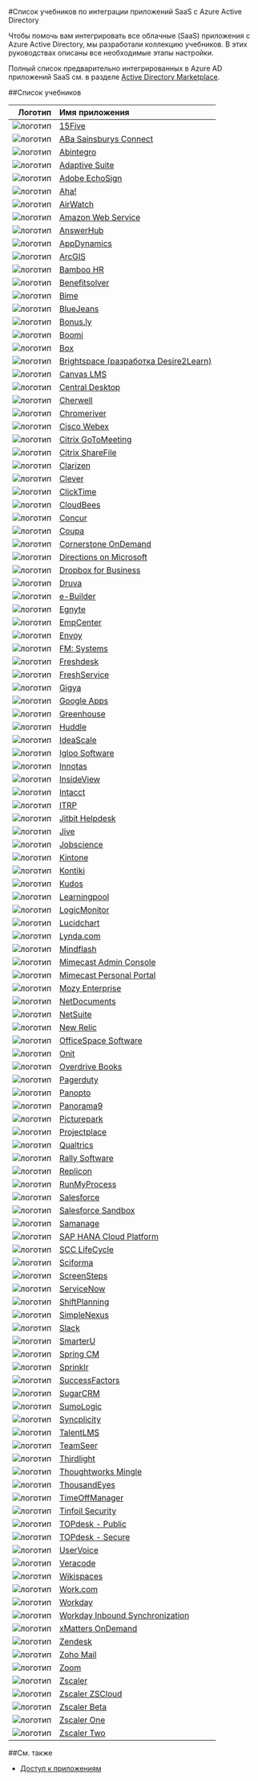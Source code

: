 <properties
   pageTitle="Список учебников по интеграции приложений SaaS с Azure AD | Microsoft Azure"
   description="Учебники по настройке единого входа Azure Active Directory для различных сторонних приложений SaaS."
   services="active-directory"
   documentationCenter=""
   authors="liviodlc"
   manager="TerryLanfear"
   editor=""/>

<tags
   ms.service="active-directory"
   ms.devlang="na"
   ms.topic="article"
   ms.tgt_pltfrm="na"
   ms.workload="identity"
   ms.date="07/10/2015"
   ms.author="liviodlc"/>

#Список учебников по интеграции приложений SaaS с Azure Active Directory

Чтобы помочь вам интегрировать все облачные (SaaS) приложения с Azure Active Directory, мы разработали коллекцию учебников. В этих руководствах описаны все необходимые этапы настройки.

Полный список предварительно интегрированных в Azure AD приложений SaaS см. в разделе [Active Directory Marketplace](https://azure.microsoft.com/ru-ru/marketplace/active-directory/).

##Список учебников

Логотип | Имя приложения
---: | :---
![логотип](./media/active-directory-saas-tutorial-list/SaaSApp_15five.jpg) | [15Five](https://go.microsoft.com/fwLink/?LinkID=510255&clcid=0x409)
![логотип](./media/active-directory-saas-tutorial-list/SaaSApp_AbaSainsbury.jpg) | [ABa Sainsburys Connect](https://go.microsoft.com/fwLink/?LinkID=530227&clcid=0x409)
![логотип](./media/active-directory-saas-tutorial-list/SaaSApp_Abintegro.jpg) | [Abintegro](https://go.microsoft.com/fwLink/?LinkID=512738&clcid=0x409)
![логотип](./media/active-directory-saas-tutorial-list/SaaSApp_AdaptiveSuite.jpg) | [Adaptive Suite](https://go.microsoft.com/fwLink/?LinkID=512738&clcid=0x409)
![логотип](./media/active-directory-saas-tutorial-list/SaaSApp_AdobeEchoSign.jpg) | [Adobe EchoSign](https://go.microsoft.com/fwLink/?LinkID=403262&clcid=0x409)
![логотип](./media/active-directory-saas-tutorial-list/SaaSApp_Aha.jpg) | [Aha!](https://go.microsoft.com/fwLink/?LinkID=530230&clcid=0x409)
![логотип](./media/active-directory-saas-tutorial-list/SaaSApp_Airwatch.jpg) | [AirWatch](https://go.microsoft.com/fwLink/?LinkID=522560&clcid=0x409)
![логотип](./media/active-directory-saas-tutorial-list/SaaSApp_AmazonWebServices.jpg) | [Amazon Web Service](https://go.microsoft.com/fwLink/?LinkID=512725&clcid=0x409)
![логотип](./media/active-directory-saas-tutorial-list/SaaSApp_AnswerHub.jpg) | [AnswerHub](https://go.microsoft.com/fwLink/?LinkID=403241&clcid=0x409)
![логотип](./media/active-directory-saas-tutorial-list/SaaSApp_AppDynamics.jpg) | [AppDynamics](https://go.microsoft.com/fwLink/?LinkID=512728&clcid=0x409)
![логотип](./media/active-directory-saas-tutorial-list/SaaSApp_ArcGIS.jpg) | [ArcGIS](https://go.microsoft.com/fwLink/?LinkID=510247&clcid=0x409)
![логотип](./media/active-directory-saas-tutorial-list/SaaSApp_BambooHR.png) | [Bamboo HR](https://go.microsoft.com/fwLink/?LinkID=403260&clcid=0x409)
![логотип](./media/active-directory-saas-tutorial-list/SaaSApp_Benefitssolver.jpg) | [Benefitsolver](https://go.microsoft.com/fwLink/?LinkID=530235&clcid=0x409)
![логотип](./media/active-directory-saas-tutorial-list/SaaSApp_Bime.jpg) | [Bime](https://go.microsoft.com/fwLink/?LinkID=510240&clcid=0x409)
![логотип](./media/active-directory-saas-tutorial-list/SaaSApp_BlueJeans.jpg) | [BlueJeans](https://go.microsoft.com/fwLink/?LinkID=510246&clcid=0x409)
![логотип](./media/active-directory-saas-tutorial-list/SaaSApp_Bonus.ly.jpg) | [Bonus.ly](https://go.microsoft.com/fwLink/?LinkID=403240&clcid=0x409)
![логотип](./media/active-directory-saas-tutorial-list/SaaSApp_Boomi.jpg) | [Boomi](https://go.microsoft.com/fwLink/?LinkID=510263&clcid=0x409)
![логотип](./media/active-directory-saas-tutorial-list/SaaSApp_Box.jpg) | [Box](https://go.microsoft.com/fwLink/?LinkID=286013&clcid=0x409)
![логотип](./media/active-directory-saas-tutorial-list/SaaSApp_Brightspace.jpg) | [Brightspace (разработка Desire2Learn)](https://go.microsoft.com/fwLink/?LinkID=522561&clcid=0x409)
![логотип](./media/active-directory-saas-tutorial-list/SaaSApp_Canvas.jpg) | [Canvas LMS](https://go.microsoft.com/fwLink/?LinkID=510249&clcid=0x409)
![логотип](./media/active-directory-saas-tutorial-list/SaaSApp_Central_Desktop.jpg) | [Central Desktop](https://go.microsoft.com/fwLink/?LinkID=403249&clcid=0x409)
![логотип](./media/active-directory-saas-tutorial-list/SaaSApp_Cherwell.jpg) | [Cherwell](https://go.microsoft.com/fwLink/?LinkID=530225&clcid=0x409)
![логотип](./media/active-directory-saas-tutorial-list/SaaSApp_Chromeriver.png) | [Chromeriver](https://go.microsoft.com/fwLink/?LinkID=530233&clcid=0x409)
![логотип](./media/active-directory-saas-tutorial-list/SaaSApp_CiscoWebEx.jpg) | [Cisco Webex](https://go.microsoft.com/fwLink/?LinkID=403253&clcid=0x409)
![логотип](./media/active-directory-saas-tutorial-list/SaaSApp_CritixGoToMeeting.jpg) | [Citrix GoToMeeting](https://go.microsoft.com/fwLink/?LinkID=309579&clcid=0x409)
![логотип](./media/active-directory-saas-tutorial-list/SaaSApp_CritixShareFile.jpg) | [Citrix ShareFile](https://go.microsoft.com/fwLink/?LinkID=403238&clcid=0x409)
![логотип](./media/active-directory-saas-tutorial-list/SaaSApp_Clarizen.jpg) | [Clarizen](https://go.microsoft.com/fwLink/?LinkID=403229&clcid=0x409)
![логотип](./media/active-directory-saas-tutorial-list/SaaSApp_Clever.jpg) | [Clever](https://go.microsoft.com/fwLink/?LinkID=530228&clcid=0x409)
![логотип](./media/active-directory-saas-tutorial-list/SaaSApp_ClickTime.jpg) | [ClickTime](https://go.microsoft.com/fwLink/?LinkID=403236&clcid=0x409)
![логотип](./media/active-directory-saas-tutorial-list/SaaSApp_CloudBees.jpg) | [CloudBees](https://go.microsoft.com/fwLink/?LinkID=403228&clcid=0x409)
![логотип](./media/active-directory-saas-tutorial-list/SaaSApp_Concur.jpg) | [Concur](https://go.microsoft.com/fwLink/?LinkID=309575&clcid=0x409)
![логотип](./media/active-directory-saas-tutorial-list/SaaSApp_Coupa.jpg) | [Coupa](https://go.microsoft.com/fwLink/?LinkID=510267&clcid=0x409)
![логотип](./media/active-directory-saas-tutorial-list/SaaSApp_CornerstoneOnDemand.jpg) | [Cornerstone OnDemand](https://go.microsoft.com/fwLink/?LinkID=512745&clcid=0x409)
![логотип](./media/active-directory-saas-tutorial-list/SaaSApp_Directions.jpg) | [Directions on Microsoft](https://go.microsoft.com/fwLink/?LinkID=522557&clcid=0x409)
![логотип](./media/active-directory-saas-tutorial-list/SaaSApp_Dropbox.jpg) | [Dropbox for Business](https://go.microsoft.com/fwLink/?LinkID=309581&clcid=0x409)
![логотип](./media/active-directory-saas-tutorial-list/SaaSApp_Druva.jpg) | [Druva](https://go.microsoft.com/fwLink/?LinkID=530221&clcid=0x409)
![логотип](./media/active-directory-saas-tutorial-list/SaaSApp_eBuilder.jpg) | [e-Builder](https://go.microsoft.com/fwLink/?LinkID=510261&clcid=0x409)
![логотип](./media/active-directory-saas-tutorial-list/SaaSApp_Egnyte.jpg) | [Egnyte](https://go.microsoft.com/fwLink/?LinkID=510245&clcid=0x409)
![логотип](./media/active-directory-saas-tutorial-list/SaaSApp_EmpCenter.jpg) | [EmpCenter](https://go.microsoft.com/fwLink/?LinkID=530232&clcid=0x409)
![логотип](./media/active-directory-saas-tutorial-list/SaaSApp_Envoy.jpg) | [Envoy](https://go.microsoft.com/fwLink/?LinkID=522552&clcid=0x409)
![логотип](./media/active-directory-saas-tutorial-list/SaaSApp_FMSystems.jpg) | [FM: Systems](https://go.microsoft.com/fwLink/?LinkID=512744&clcid=0x409)
![логотип](./media/active-directory-saas-tutorial-list/SaaSApp_Freshdesk.jpg) | [Freshdesk](https://go.microsoft.com/fwLink/?LinkID=522553&clcid=0x409)
![логотип](./media/active-directory-saas-tutorial-list/SaaSApp_Freshservice.jpg) | [FreshService](https://go.microsoft.com/fwLink/?LinkID=512743&clcid=0x409)
![логотип](./media/active-directory-saas-tutorial-list/SaaSApp_Gigya.jpg) | [Gigya](https://go.microsoft.com/fwLink/?LinkID=403245&clcid=0x409)
![логотип](./media/active-directory-saas-tutorial-list/SaaSApp_GoogleApps.jpg) | [Google Apps](https://go.microsoft.com/fwLink/?LinkID=309577&clcid=0x409)
![логотип](./media/active-directory-saas-tutorial-list/SaaSApp_Greenhouse.jpg) | [Greenhouse](https://go.microsoft.com/fwLink/?LinkID=403252&clcid=0x409)
![логотип](./media/active-directory-saas-tutorial-list/SaaSApp_Huddle.jpg) | [Huddle](https://go.microsoft.com/fwLink/?LinkID=403227&clcid=0x409)
![логотип](./media/active-directory-saas-tutorial-list/SaaSApp_IdeaScale.jpg) | [IdeaScale](https://go.microsoft.com/fwLink/?LinkID=512746&clcid=0x409)
![логотип](./media/active-directory-saas-tutorial-list/SaaSApp_IglooSoftware.jpg) | [Igloo Software](https://go.microsoft.com/fwLink/?LinkID=522555&clcid=0x409)
![логотип](./media/active-directory-saas-tutorial-list/SaaSApp_Innotas.jpg) | [Innotas](https://go.microsoft.com/fwLink/?LinkID=510266&clcid=0x409)
![логотип](./media/active-directory-saas-tutorial-list/SaaSApp_InsideView.jpg) | [InsideView](https://go.microsoft.com/fwLink/?LinkID=512719&clcid=0x409)
![логотип](./media/active-directory-saas-tutorial-list/SaaSApp_Intacct.jpg) | [Intacct](https://go.microsoft.com/fwLink/?LinkID=403230&clcid=0x409)
![логотип](./media/active-directory-saas-tutorial-list/SaaSApp_ITRP.jpg) | [ITRP](https://go.microsoft.com/fwLink/?LinkID=510250&clcid=0x409)
![логотип](./media/active-directory-saas-tutorial-list/SaaSApp_JitbitHelpdesk.jpg) | [Jitbit Helpdesk](https://go.microsoft.com/fwLink/?LinkID=522554&clcid=0x409)
![логотип](./media/active-directory-saas-tutorial-list/SaaSApp_Jive.jpg) | [Jive](https://go.microsoft.com/fwLink/?LinkID=403258&clcid=0x409)
![логотип](./media/active-directory-saas-tutorial-list/SaaSApp_Jobscience.jpg) | [Jobscience](https://go.microsoft.com/fwLink/?LinkID=522559&clcid=0x409)
![логотип](./media/active-directory-saas-tutorial-list/SaaSApp_Kintone.jpg) | [Kintone](https://go.microsoft.com/fwLink/?LinkID=510252&clcid=0x409)
![логотип](./media/active-directory-saas-tutorial-list/SaaSApp_Kontiki.jpg) | [Kontiki](https://go.microsoft.com/fwLink/?LinkID=512729&clcid=0x409)
![логотип](./media/active-directory-saas-tutorial-list/SaaSApp_Kudos.jpg) | [Kudos](https://go.microsoft.com/fwLink/?LinkID=510256&clcid=0x409)
![логотип](./media/active-directory-saas-tutorial-list/SaaSApp_Learningpool.jpg) | [Learningpool](https://go.microsoft.com/fwLink/?LinkID=530220&clcid=0x409)
![логотип](./media/active-directory-saas-tutorial-list/SaaSApp_LogicMonitor.jpg) | [LogicMonitor](https://go.microsoft.com/fwLink/?LinkID=403233&clcid=0x409)
![логотип](./media/active-directory-saas-tutorial-list/SaaSApp_Lucidchart.jpg) | [Lucidchart](https://go.microsoft.com/fwLink/?LinkID=522563&clcid=0x409)
![логотип](./media/active-directory-saas-tutorial-list/SaaSApp_Lynda.com.jpg) | [Lynda.com](https://go.microsoft.com/fwLink/?LinkID=522548&clcid=0x409)
![логотип](./media/active-directory-saas-tutorial-list/SaaSApp_Mindflash.jpg) | [Mindflash](https://go.microsoft.com/fwLink/?LinkID=512723&clcid=0x409)
![логотип](./media/active-directory-saas-tutorial-list/SaaSApp_Mimecast.jpg) | [Mimecast Admin Console](https://go.microsoft.com/fwLink/?LinkID=512747&clcid=0x409)
![логотип](./media/active-directory-saas-tutorial-list/SaaSApp_Mimecast.jpg) | [Mimecast Personal Portal](https://go.microsoft.com/fwLink/?LinkID=522549&clcid=0x409)
![логотип](./media/active-directory-saas-tutorial-list/SaaSApp_MozyEnterprise.jpg) | [Mozy Enterprise](https://go.microsoft.com/fwLink/?LinkID=510239&clcid=0x409)
![логотип](./media/active-directory-saas-tutorial-list/SaaSApp_NetDocuments.jpg) | [NetDocuments](https://go.microsoft.com/fwLink/?LinkID=403244&clcid=0x409)
![логотип](./media/active-directory-saas-tutorial-list/SaaSApp_NetSuite.jpg) | [NetSuite](https://go.microsoft.com/fwLink/?LinkID=403239&clcid=0x409)
![логотип](./media/active-directory-saas-tutorial-list/SaaSApp_NewRelic.jpg) | [New Relic](https://go.microsoft.com/fwLink/?LinkID=403257&clcid=0x409)
![логотип](./media/active-directory-saas-tutorial-list/SaaSApp_OfficeSpaceSoftware.jpg) | [OfficeSpace Software](https://go.microsoft.com/fwLink/?LinkID=512726&clcid=0x409)
![логотип](./media/active-directory-saas-tutorial-list/SaaSApp_Onit.jpg) | [Onit](https://go.microsoft.com/fwLink/?LinkID=522566&clcid=0x409)
![логотип](./media/active-directory-saas-tutorial-list/SaaSApp_OverdriveBooks.jpg) | [Overdrive Books](https://go.microsoft.com/fwLink/?LinkID=512730&clcid=0x409)
![логотип](./media/active-directory-saas-tutorial-list/SaaSApp_PagerDuty.jpg) | [Pagerduty](https://go.microsoft.com/fwLink/?LinkID=510244&clcid=0x409)
![логотип](./media/active-directory-saas-tutorial-list/SaaSApp_Panopto.jpg) | [Panopto](https://go.microsoft.com/fwLink/?LinkID=512739&clcid=0x409)
![логотип](./media/active-directory-saas-tutorial-list/SaaSApp_Panorama9.jpg) | [Panorama9](https://go.microsoft.com/fwLink/?LinkID=510253&clcid=0x409)
![логотип](./media/active-directory-saas-tutorial-list/SaaSApp_Picturepark.jpg) | [Picturepark](https://go.microsoft.com/fwLink/?LinkID=512722&clcid=0x409)
![логотип](./media/active-directory-saas-tutorial-list/SaaSApp_Projectplace.jpg) | [Projectplace](https://go.microsoft.com/fwLink/?LinkID=510265&clcid=0x409)
![логотип](./media/active-directory-saas-tutorial-list/SaaSApp_Qualtrics.jpg) | [Qualtrics](https://go.microsoft.com/fwLink/?LinkID=522567&clcid=0x409)
![логотип](./media/active-directory-saas-tutorial-list/SaaSApp_RallySoftware.jpg) | [Rally Software](https://go.microsoft.com/fwLink/?LinkID=403247&clcid=0x409)
![логотип](./media/active-directory-saas-tutorial-list/SaaSApp_Replicon.jpg) | [Replicon](https://go.microsoft.com/fwLink/?LinkID=403243&clcid=0x409)
![логотип](./media/active-directory-saas-tutorial-list/SaaSApp_RunMyProcess.jpg) | [RunMyProcess](https://go.microsoft.com/fwLink/?LinkID=403246&clcid=0x409)
![логотип](./media/active-directory-saas-tutorial-list/SaaSApp_Salesforce.jpg) | [Salesforce](https://go.microsoft.com/fwLink/?LinkID=286017&clcid=0x409)
![логотип](./media/active-directory-saas-tutorial-list/SaaSApp_Salesforce.jpg) | [Salesforce Sandbox](https://go.microsoft.com/fwLink/?LinkID=521879&clcid=0x409)
![логотип](./media/active-directory-saas-tutorial-list/SaaSApp_Samanage.jpg) | [Samanage](https://go.microsoft.com/fwLink/?LinkID=510241&clcid=0x409)
![логотип](./media/active-directory-saas-tutorial-list/SaaSApp_SapHanaCloudPlatform.jpg) | [SAP HANA Cloud Platform](https://go.microsoft.com/fwLink/?LinkID=530219&clcid=0x409)
![логотип](./media/active-directory-saas-tutorial-list/SaaSApp_SCCLifeCycle.jpg) | [SCC LifeCycle](https://go.microsoft.com/fwLink/?LinkID=530218&clcid=0x409)
![логотип](./media/active-directory-saas-tutorial-list/SaaSApp_Sciforma.jpg) | [Sciforma](https://go.microsoft.com/fwLink/?LinkID=510264&clcid=0x409)
![логотип](./media/active-directory-saas-tutorial-list/SaaSApp_Screensteps.jpg) | [ScreenSteps](https://go.microsoft.com/fwLink/?LinkID=510251&clcid=0x409)
![логотип](./media/active-directory-saas-tutorial-list/SaaSApp_ServiceNow.jpg) | [ServiceNow](https://go.microsoft.com/fwLink/?LinkID=309587&clcid=0x409)
![логотип](./media/active-directory-saas-tutorial-list/SaaSApp_ShiftPlanning.jpg) | [ShiftPlanning](https://go.microsoft.com/fwLink/?LinkID=510242&clcid=0x409)
![логотип](./media/active-directory-saas-tutorial-list/SaaSApp_SimpleNexus.jpg) | [SimpleNexus](https://go.microsoft.com/fwLink/?LinkID=522562&clcid=0x409)
![логотип](./media/active-directory-saas-tutorial-list/SaaSApp_Slack.jpg) | [Slack](https://go.microsoft.com/fwLink/?LinkID=530223&clcid=0x409)
![логотип](./media/active-directory-saas-tutorial-list/SaaSApp_SmarterU.jpg) | [SmarterU](https://go.microsoft.com/fwLink/?LinkID=510238&clcid=0x409)
![логотип](./media/active-directory-saas-tutorial-list/SaaSApp_SpringCM.jpg) | [Spring CM](https://go.microsoft.com/fwLink/?LinkID=403261&clcid=0x409)
![логотип](./media/active-directory-saas-tutorial-list/SaaSApp_Sprinklr.jpg) | [Sprinklr](https://go.microsoft.com/fwLink/?LinkID=522558&clcid=0x409)
![логотип](./media/active-directory-saas-tutorial-list/SaaSApp_SuccessFactors.jpg) | [SuccessFactors](https://go.microsoft.com/fwLink/?LinkID=403221&clcid=0x409)
![логотип](./media/active-directory-saas-tutorial-list/SaaSApp_SugarCM.jpg) | [SugarCRM](https://go.microsoft.com/fwLink/?LinkID=512733&clcid=0x409)
![логотип](./media/active-directory-saas-tutorial-list/SaaSApp_SumoLogic.jpg) | [SumoLogic](https://go.microsoft.com/fwLink/?LinkID=403259&clcid=0x409)
![логотип](./media/active-directory-saas-tutorial-list/SaaSApp_Syncplicity.jpg) | [Syncplicity](https://go.microsoft.com/fwLink/?LinkID=403237&clcid=0x409)
![логотип](./media/active-directory-saas-tutorial-list/SaaSApp_TalentLMS.jpg) | [TalentLMS](https://go.microsoft.com/fwLink/?LinkID=512727&clcid=0x409)
![логотип](./media/active-directory-saas-tutorial-list/SaaSApp_TeamSeer.jpg) | [TeamSeer](https://go.microsoft.com/fwLink/?LinkID=510248&clcid=0x409)
![логотип](./media/active-directory-saas-tutorial-list/SaaSApp_Thirdlight.png) | [Thirdlight](https://go.microsoft.com/fwLink/?LinkID=512741&clcid=0x409)
![логотип](./media/active-directory-saas-tutorial-list/SaaSApp_ThoughtworksMingle.jpg) | [Thoughtworks Mingle](https://go.microsoft.com/fwLink/?LinkID=403235&clcid=0x409)
![логотип](./media/active-directory-saas-tutorial-list/SaaSApp_ThousandEyes.jpg) | [ThousandEyes](https://go.microsoft.com/fwLink/?LinkID=510257&clcid=0x409)
![логотип](./media/active-directory-saas-tutorial-list/SaaSApp_TimeOffManager.jpg) | [TimeOffManager](https://go.microsoft.com/fwLink/?LinkID=512731&clcid=0x409)
![логотип](./media/active-directory-saas-tutorial-list/SaaSApp_TinfoilSecurity.jpg) | [Tinfoil Security](https://go.microsoft.com/fwLink/?LinkID=522556&clcid=0x409)
![логотип](./media/active-directory-saas-tutorial-list/SaaSApp_TOPdesk.jpg) | [TOPdesk - Public](http://go.microsoft.com/fwlink/?LinkID=530217&clcid=0x409)
![логотип](./media/active-directory-saas-tutorial-list/SaaSApp_TOPdesk.jpg) | [TOPdesk - Secure](https://go.microsoft.com/fwLink/?LinkID=522565&clcid=0x409)
![логотип](./media/active-directory-saas-tutorial-list/SaaSApp_UserVoice.jpg) | [UserVoice](https://go.microsoft.com/fwLink/?LinkID=510243&clcid=0x409)
![логотип](./media/active-directory-saas-tutorial-list/SaaSApp_Veracode.jpg) | [Veracode](https://go.microsoft.com/fwLink/?LinkID=530231&clcid=0x409)
![логотип](./media/active-directory-saas-tutorial-list/SaaSApp_Wikispace.jpg) | [Wikispaces](https://go.microsoft.com/fwLink/?LinkID=403223&clcid=0x409)
![логотип](./media/active-directory-saas-tutorial-list/SaaSApp_Work.jpg) | [Work.com](https://go.microsoft.com/fwLink/?LinkID=510259&clcid=0x409)
![логотип](./media/active-directory-saas-tutorial-list/SaaSApp_Workday.jpg) | [Workday](https://go.microsoft.com/fwLink/?LinkID=286020&clcid=0x409)
![логотип](./media/active-directory-saas-tutorial-list/SaaSApp_Workday.jpg) | [Workday Inbound Synchronization](https://msdn.microsoft.com/library/azure/dn762434.aspx)
![логотип](./media/active-directory-saas-tutorial-list/SaaSApp_xMattersOnDemand.jpg) | [xMatters OnDemand](https://go.microsoft.com/fwLink/?LinkID=403231&clcid=0x409)
![логотип](./media/active-directory-saas-tutorial-list/SaaSApp_Zendesk.jpg) | [Zendesk](https://go.microsoft.com/fwLink/?LinkID=403255&clcid=0x409)
![логотип](./media/active-directory-saas-tutorial-list/SaaSApp_ZohoMail.jpg) | [Zoho Mail](https://go.microsoft.com/fwLink/?LinkID=403220&clcid=0x409)
![логотип](./media/active-directory-saas-tutorial-list/SaaSApp_Zoom.jpg) | [Zoom](https://go.microsoft.com/fwLink/?LinkID=403225&clcid=0x409)
![логотип](./media/active-directory-saas-tutorial-list/SaaSApp_Zscaler.jpg) | [Zscaler](https://go.microsoft.com/fwLink/?LinkID=510254&clcid=0x409)
![логотип](./media/active-directory-saas-tutorial-list/SaaSApp_Zscaler.jpg) | [Zscaler ZSCloud](https://go.microsoft.com/fwLink/?LinkID=512735&clcid=0x409)
![логотип](./media/active-directory-saas-tutorial-list/SaaSApp_Zscaler.jpg) | [Zscaler Beta](https://go.microsoft.com/fwLink/?LinkID=512736&clcid=0x409)
![логотип](./media/active-directory-saas-tutorial-list/SaaSApp_Zscaler.jpg) | [Zscaler One](https://go.microsoft.com/fwLink/?LinkID=512737&clcid=0x409)
![логотип](./media/active-directory-saas-tutorial-list/SaaSApp_Zscaler.jpg) | [Zscaler Two](https://go.microsoft.com/fwLink/?LinkID=512734&clcid=0x409)

##См. также

- [Доступ к приложениям](https://msdn.microsoft.com/library/azure/dn308590.aspx)

<!---HONumber=July15_HO5-->
